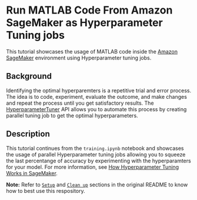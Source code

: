 # Run MATLAB Code From Amazon SageMaker as Hyperparameter Tuning jobs

This tutorial showcases the usage of MATLAB code inside the [Amazon SageMaker](https://aws.amazon.com/sagemaker/) environment using Hyperparameter tuning jobs.

## Background

Identifying the optimal hyperparemters is a repetitive trial and error process. The idea is to code, experiment, evaluate the outcome, and make changes and repeat the process until you get satisfactory results. The [HyperparameterTuner](https://sagemaker.readthedocs.io/en/stable/api/training/tuner.html) API allows you to automate this process by creating parallel tuning job to get the optimal hyperparameters.

## Description

This tutorial continues from the  `training.ipynb` notebook and showcases the usage of parallel Hyperparameter tuning jobs allowing you to squeeze the last percentange of accuracy by experimenting with the hyperparamters for your model. For more information, see [How Hyperparameter Tuning Works
 in SageMaker](https://docs.aws.amazon.com/sagemaker/latest/dg/automatic-model-tuning-how-it-works.html).

 **Note:**  Refer to [`Setup`]() and [`Clean up`]() sections in the original README to know how to best use this respository.
